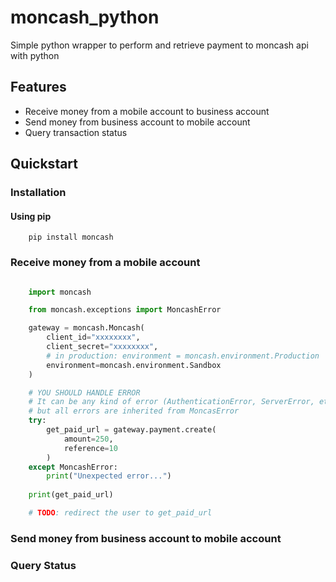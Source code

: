 # moncash_python
Simple python wrapper to perform and retrieve payment to moncash api with python

## Features
* Receive money from a mobile account to business account
* Send money from business account to mobile account 
* Query transaction status

## Quickstart 

### Installation

#### Using pip

```
    pip install moncash
```

### Receive money from a mobile account 
```python

    import moncash 

    from moncash.exceptions import MoncashError 

    gateway = moncash.Moncash(
        client_id="xxxxxxxx",
        client_secret="xxxxxxxx",
        # in production: environment = moncash.environment.Production
        environment=moncash.environment.Sandbox
    )

    # YOU SHOULD HANDLE ERROR
    # It can be any kind of error (AuthenticationError, ServerError, etc...)
    # but all errors are inherited from MoncasError
    try:
        get_paid_url = gateway.payment.create(
            amount=250,
            reference=10
        )
    except MoncashError:
        print("Unexpected error...")
    
    print(get_paid_url)

    # TODO: redirect the user to get_paid_url
```

### Send money from business account to mobile account 

### Query Status


